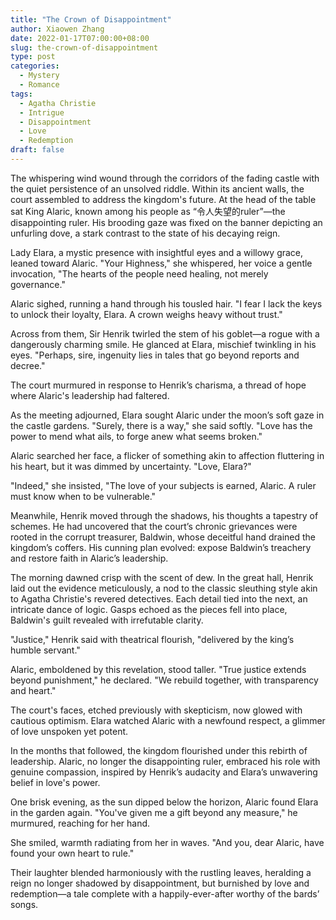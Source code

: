 ```yaml
---
title: "The Crown of Disappointment"
author: Xiaowen Zhang
date: 2022-01-17T07:00:00+08:00
slug: the-crown-of-disappointment
type: post
categories:
  - Mystery
  - Romance
tags:
  - Agatha Christie
  - Intrigue
  - Disappointment
  - Love
  - Redemption
draft: false
---
```


The whispering wind wound through the corridors of the fading castle with the quiet persistence of an unsolved riddle. Within its ancient walls, the court assembled to address the kingdom's future. At the head of the table sat King Alaric, known among his people as “令人失望的ruler”—the disappointing ruler. His brooding gaze was fixed on the banner depicting an unfurling dove, a stark contrast to the state of his decaying reign.

Lady Elara, a mystic presence with insightful eyes and a willowy grace, leaned toward Alaric. "Your Highness," she whispered, her voice a gentle invocation, "The hearts of the people need healing, not merely governance."

Alaric sighed, running a hand through his tousled hair. "I fear I lack the keys to unlock their loyalty, Elara. A crown weighs heavy without trust."

Across from them, Sir Henrik twirled the stem of his goblet—a rogue with a dangerously charming smile. He glanced at Elara, mischief twinkling in his eyes. "Perhaps, sire, ingenuity lies in tales that go beyond reports and decree."

The court murmured in response to Henrik’s charisma, a thread of hope where Alaric's leadership had faltered. 

As the meeting adjourned, Elara sought Alaric under the moon’s soft gaze in the castle gardens. "Surely, there is a way," she said softly. "Love has the power to mend what ails, to forge anew what seems broken."

Alaric searched her face, a flicker of something akin to affection fluttering in his heart, but it was dimmed by uncertainty. "Love, Elara?"

"Indeed," she insisted, "The love of your subjects is earned, Alaric. A ruler must know when to be vulnerable."

Meanwhile, Henrik moved through the shadows, his thoughts a tapestry of schemes. He had uncovered that the court’s chronic grievances were rooted in the corrupt treasurer, Baldwin, whose deceitful hand drained the kingdom’s coffers. His cunning plan evolved: expose Baldwin’s treachery and restore faith in Alaric’s leadership.

The morning dawned crisp with the scent of dew. In the great hall, Henrik laid out the evidence meticulously, a nod to the classic sleuthing style akin to Agatha Christie's revered detectives. Each detail tied into the next, an intricate dance of logic. Gasps echoed as the pieces fell into place, Baldwin's guilt revealed with irrefutable clarity.

"Justice," Henrik said with theatrical flourish, "delivered by the king’s humble servant."

Alaric, emboldened by this revelation, stood taller. "True justice extends beyond punishment," he declared. "We rebuild together, with transparency and heart."

The court's faces, etched previously with skepticism, now glowed with cautious optimism. Elara watched Alaric with a newfound respect, a glimmer of love unspoken yet potent.

In the months that followed, the kingdom flourished under this rebirth of leadership. Alaric, no longer the disappointing ruler, embraced his role with genuine compassion, inspired by Henrik’s audacity and Elara’s unwavering belief in love's power. 

One brisk evening, as the sun dipped below the horizon, Alaric found Elara in the garden again. "You've given me a gift beyond any measure," he murmured, reaching for her hand.

She smiled, warmth radiating from her in waves. "And you, dear Alaric, have found your own heart to rule."

Their laughter blended harmoniously with the rustling leaves, heralding a reign no longer shadowed by disappointment, but burnished by love and redemption—a tale complete with a happily-ever-after worthy of the bards’ songs.